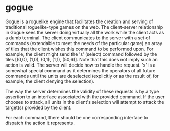 # gogue

Gogue is a roguelike engine that facilitates the creation and serving of traditional roguelike-type games on the web.  The client-server relationship in Gogue sees the server doing virtually all the work while the client acts as a dumb terminal.  The client communicates to the server with a set of commands (extendable to meet the needs of the particular game) an array of tiles that the client wishes this command to be performed upon.  For example, the client might send the 's' (select) command followed by the tiles [(0,0), (1,0), (0,1), (1,1), (50,6)].  Note that this does not imply such an action is valid.  The server will decide how to handle the request.  's' is a somewhat special command as it determines the operators of all future commands until the units are deselected (explicitly or as the result of, for example, the client denying the selection).

The way the server determines the validity of these requests is by a type assertion to an interface associated with the provided command.  If the user chooses to attack, all units in the client's selection will attempt to attack the target(s) provided by the client.

For each command, there should be one corresponding interface to dispatch the action it represents.


